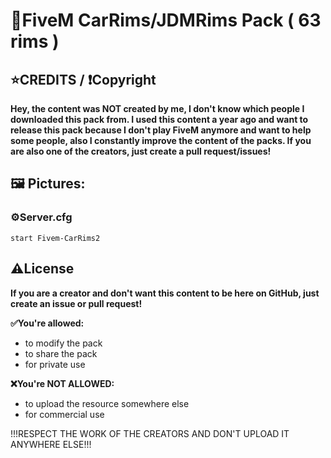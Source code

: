 # 🧰FiveM CarRims/JDMRims Pack ( 63 rims )

## ⭐CREDITS / ❗Copyright
**Hey, the content was NOT created by me, I don't know which people I downloaded this pack from. I used this content a year ago and want to release this pack because I don't play FiveM anymore and want to help some people, also I constantly improve the content of the packs. If you are also one of the creators, just create a pull request/issues!**

## 🖼️ Pictures:


### ⚙️Server.cfg
```
start Fivem-CarRims2
```

## ⚠️License
**If you are a creator and don't want this content to be here on GitHub, just create an issue or pull request!**

**✅You're allowed:**
- to modify the pack
- to share the pack
- for private use

**❌You're NOT ALLOWED:**
- to upload the resource somewhere else
- for commercial use

!!!RESPECT THE WORK OF THE CREATORS AND DON'T UPLOAD IT ANYWHERE ELSE!!!